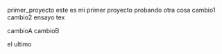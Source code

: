 primer_proyecto
este es mi primer proyecto probando 
otra cosa 
cambio1
cambio2
ensayo 
tex


cambioA
cambioB

el ultimo

